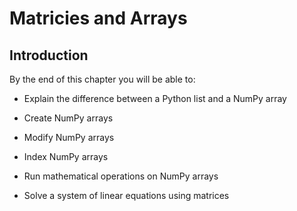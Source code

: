 
# Matricies and Arrays
## Introduction
By the end of this chapter you will be able to:

 * Explain the difference between a Python list and a NumPy array

 * Create NumPy arrays
 
 * Modify NumPy arrays
 
 * Index NumPy arrays
 
 * Run mathematical operations on  NumPy arrays
 
 * Solve a system of linear equations using matrices
 

